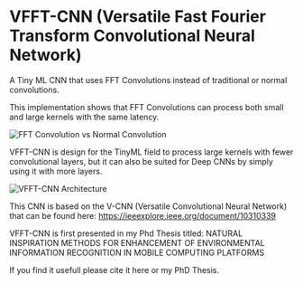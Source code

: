# VFFT-CNN (Versatile Fast Fourier Transform Convolutional Neural Network)

A Tiny ML CNN that uses FFT Convolutions instead of traditional or normal convolutions.

This implementation shows that FFT Convolutions can process both small and large kernels with the same latency.

<img src="https://github.com/cococialin/vfft-cnn/FFT Convolution vs Normal Convolution.png" alt="FFT Convolution vs Normal Convolution" />

VFFT-CNN is design for the TinyML field to process large kernels with fewer convolutional layers, but it can also be suited for Deep CNNs by simply using it with more layers.

<img src="https://github.com/cococialin/vfft-cnn/VFFT-CNN Architecture.png" alt="VFFT-CNN Architecture" />

This CNN is based on the V-CNN (Versatile Convolutional Neural Network) that can be found here: <a href="https://ieeexplore.ieee.org/document/10310339"> https://ieeexplore.ieee.org/document/10310339 </a>

VFFT-CNN is first presented in my Phd Thesis titled: NATURAL INSPIRATION METHODS FOR ENHANCEMENT OF ENVIRONMENTAL INFORMATION RECOGNITION IN MOBILE COMPUTING PLATFORMS

If you find it usefull please cite it here or my PhD Thesis.
